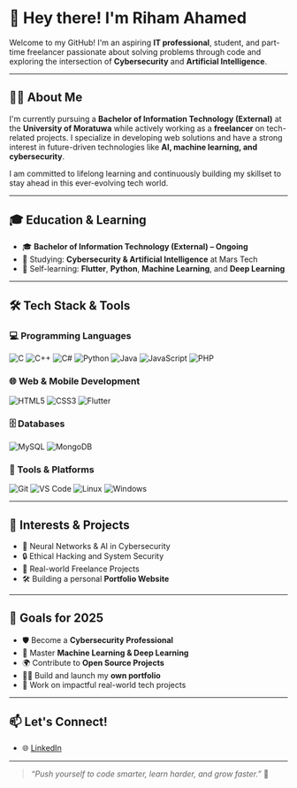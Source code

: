 # 👋 Hey there! I'm Riham Ahamed

Welcome to my GitHub! I'm an aspiring **IT professional**, student, and part-time freelancer passionate about solving problems through code and exploring the intersection of **Cybersecurity** and **Artificial Intelligence**.

---

## 🧑‍💻 About Me

I'm currently pursuing a **Bachelor of Information Technology (External)** at the **University of Moratuwa** while actively working as a **freelancer** on tech-related projects. I specialize in developing web solutions and have a strong interest in future-driven technologies like **AI, machine learning, and cybersecurity**.

I am committed to lifelong learning and continuously building my skillset to stay ahead in this ever-evolving tech world.

---

## 🎓 Education & Learning

- 🎓 **Bachelor of Information Technology (External) – Ongoing**  
- 🧠 Studying: **Cybersecurity & Artificial Intelligence** at Mars Tech  
- 🧰 Self-learning: **Flutter**, **Python**, **Machine Learning**, and **Deep Learning**

---

## 🛠️ Tech Stack & Tools

### 💻 Programming Languages
![C](https://img.shields.io/badge/C-A8B9CC?style=flat&logo=c&logoColor=black)
![C++](https://img.shields.io/badge/C++-00599C?style=flat&logo=c%2B%2B&logoColor=white)
![C#](https://img.shields.io/badge/C%23-239120?style=flat&logo=c-sharp&logoColor=white)
![Python](https://img.shields.io/badge/Python-3776AB?style=flat&logo=python&logoColor=white)
![Java](https://img.shields.io/badge/Java-007396?style=flat&logo=java&logoColor=white)
![JavaScript](https://img.shields.io/badge/JavaScript-F7DF1E?style=flat&logo=javascript&logoColor=black)
![PHP](https://img.shields.io/badge/PHP-777BB4?style=flat&logo=php&logoColor=white)

### 🌐 Web & Mobile Development
![HTML5](https://img.shields.io/badge/HTML5-E34F26?style=flat&logo=html5&logoColor=white)
![CSS3](https://img.shields.io/badge/CSS3-1572B6?style=flat&logo=css3&logoColor=white)
![Flutter](https://img.shields.io/badge/Flutter-02569B?style=flat&logo=flutter&logoColor=white)

### 🗄️ Databases
![MySQL](https://img.shields.io/badge/MySQL-4479A1?style=flat&logo=mysql&logoColor=white)
![MongoDB](https://img.shields.io/badge/MongoDB-47A248?style=flat&logo=mongodb&logoColor=white)

### 🔧 Tools & Platforms
![Git](https://img.shields.io/badge/Git-F05032?style=flat&logo=git&logoColor=white)
![VS Code](https://img.shields.io/badge/VS%20Code-007ACC?style=flat&logo=visual-studio-code&logoColor=white)
![Linux](https://img.shields.io/badge/Linux-FCC624?style=flat&logo=linux&logoColor=black)
![Windows](https://img.shields.io/badge/Windows-0078D6?style=flat&logo=windows&logoColor=white)

---

## 🧠 Interests & Projects

- 🤖 Neural Networks & AI in Cybersecurity
- 🔒 Ethical Hacking and System Security
- 🧰 Real-world Freelance Projects
- 🛠️ Building a personal **Portfolio Website**

---

## 🚀 Goals for 2025

- 🛡️ Become a **Cybersecurity Professional**
- 🧠 Master **Machine Learning & Deep Learning**
- 🌍 Contribute to **Open Source Projects**
- 🧑‍💻 Build and launch my **own portfolio**
- 💼 Work on impactful real-world tech projects

---

## 📫 Let's Connect!

- 🌐 [LinkedIn](https://www.linkedin.com/in/riham-hanifa-818007343)

---

> _“Push yourself to code smarter, learn harder, and grow faster.”_ 🚀


<!--
**Rihamhanifa/Rihamhanifa** is a ✨ _special_ ✨ repository because its `README.md` (this file) appears on your GitHub profile.

Here are some ideas to get you started:

- 🔭 I’m currently working on ...
- 🌱 I’m currently learning ...
- 👯 I’m looking to collaborate on ...
- 🤔 I’m looking for help with ...
- 💬 Ask me about ...
- 📫 How to reach me: ...
- 😄 Pronouns: ...
- ⚡ Fun fact: ...
-->

